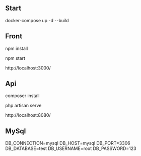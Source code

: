 ## Start

docker-compose up -d --build

## Front

npm install

npm start

http://localhost:3000/

## Api

composer install

php artisan serve

http://localhost:8080/

## MySql

DB_CONNECTION=mysql
DB_HOST=mysql
DB_PORT=3306
DB_DATABASE=test
DB_USERNAME=root
DB_PASSWORD=123
